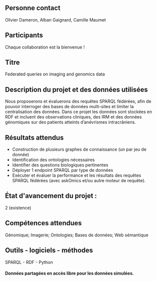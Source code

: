 ## Personne contact
Olivier Dameron, Alban Gaignard, Camille Maumet

## Participants
Chaque collaboration est la bienvenue !

## Titre
Federated queries on imaging and genomics data

## Description du projet et des données utilisées
Nous proposerons et évaluerons des requêtes SPARQL fédérées, afin de pouvoir interroger des bases de données multi-sites et limiter la centralisation des données. Dans ce projet les données sont stockées en RDF et incluent des observations cliniques, des IRM et des données génomiques sur des patients atteints d’anévrismes intracrâniens.

## Résultats attendus
- Construction de plusieurs graphes de connaissance (un par jeu de donnée)
- Identification des ontologies nécessaires
- Identifier des questions biologiques pertinentes
- Déployer 1 endpoint SPARQL par type de données 
- Exécuter et évaluer la performance et les résultats des requêtes SPARQL fédérées (avec askOmics et/ou autre moteur de requête). 

## État d'avancement du projet : 
2 (existence)

## Compétences attendues
Génomique; Imagerie; Ontologies; Bases de données; Web sémantique

## Outils - logiciels - méthodes
SPARQL - RDF - Python

#### Données partagées en accès libre pour les données simulées.
